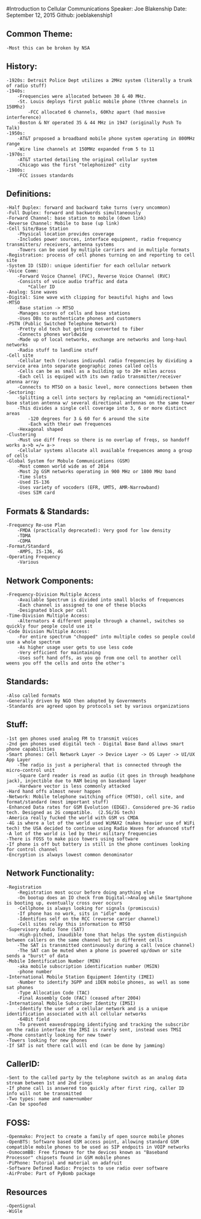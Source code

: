 #Introduction to Cellular Communications
Speaker: Joe Blakenship
Date: September 12, 2015
Github: joeblakenship1

## Common Theme:
	-Most this can be broken by NSA

## History:
	-1920s: Detroit Police Dept utilizes a 2MHz system (literally a trunk of radio stuff)
	-1940s:
		-Frequencies were allocated between 30 & 40 MHz.
		-St. Louis deploys first public mobile phone (three channels in 150Mhz)
			-FCC allocated 6 channels, 60Khz apart (had massive interference)
		-Boston & NY operated 35 & 44 MHz in 1947 (originally Push To Talk)
	-1950s:
		-AT&T proposed a broadband mobile phone system operating in 800MHz range
		-Wire line channels at 150MHz expanded from 5 to 11
	-1970s:
		-AT&T started detailing the original cellular system
		-Chicago was the first "telephonized" city
	-1980s:
		-FCC issues standards

## Definitions:
	-Half Duplex: forward and backward take turns (very uncommon)
	-Full Duplex: forward and backwords simultaneously
	-Forward Channel: base station to mobile (down link)
	-Reverse Channel: Mobile to base (up link)
	-Cell Site/Base Station
		-Physical location provides coverage
		-Includes power sources, interface equipment, radio frequency transmitters/ receivers, antenna systems
		-Towers can be used by multiple carriers and in multiple formats
	-Registration: process of cell phones turning on and reporting to cell site
	-System ID (SID): unique identifier for each cellular network
	-Voice Comm:
		-Forward Voice Channel (FVC), Reverse Voice Channel (RVC)
		-Consists of voice audio traffic and data
			*Caller ID
	-Analog: Sine waves
	-Digital: Sine wave with clipping for beautiful highs and lows
	-MTSO
		-Base station -> MTSO
		-Manages scores of cells and base stations
		-Uses DBs to authenticate phones and customers
	-PSTN (Public Switched Telephone Network)
		-Pretty old tech but getting converted to fiber
		-Connects phones worldwide
		-Made up of local networks, exchange are networks and long-haul networks
		-Radio stuff to landline stuff
	-Cell site
		-Cellular tech (re)uses indivudal radio frequencies by dividing a service area into separate geographic zones called cells
		-Cells can be as small as a building up to 20+ miles across
		-Each cell is equiped with its own radio transmitter/receiver atenna array
		-Connects to MTSO on a basic level, more connections between them
	-Sectoring:
		-Splitting a cell into sectors by replacing an *omnidirectional* base station antenna w/ several directional antennas on the same tower
		-This divides a single cell coverage into 3, 6 or more distinct areas
			-120 degrees for 3 & 60 for 6 around the site
			-Each with their own frequences
		-Hexagonal shaped
	-Clustering
		-Must use diff freqs so there is no overlap of freqs, so handoff works a->b =/= a->
		-Cellular systems allocate all available frequences among a group of cells
	-Global System for Mobule Communications (GSM)
		-Most common world wide as of 2014
		-Most 2g GSM networks operating in 900 MHz or 1800 MHz band
		-Time slots
		-Used IS-136
		-Uses variety of vocoders (EFR, UMTS, AMR-Narrowband)
		-Uses SIM card

## Formats & Standards:
	-Frequency Re-use Plan
		-FMDA (practically deprecated): Very good for low density
		-TDMA
		-CDMA
	-Format/Standard
		-AMPS, IS-136, 4G
	-Operating Frequency
		-Various

## Network Components:
	-Frequency-Division Multiple Access
		-Available Spectrum is divided into small blocks of frequences
		-Each channel is assigned to one of these blocks
		-Designated block per call
	-Time-Division Multiple Access:
		-Alternators 4 different people through a channel, switches so quickly four people could use it
	-Code Division Multiple Access:
		-For entire spectrum "chopped" into multiple codes so people could use a whole spectrum
		-As higher usage user gets to use less code
		-Very efficient for maintaining
		-Uses soft hand offs, as you go from one cell to another cell weens you off the cells and onto the other's

## Standards:
	-Also called formats
	-Generally driven by NGO then adopted by Governments
	-Standards are agreed upon by protocols set by various organizations

## Stuff:
	-1st gen phones used analog FM to transmit voices
	-2nd gen phones used digital tech - Digital Base Band allows smart phone capabilities
	-Smart phones: Cell Network Layer -> Device Layer -> OS Layer -> UI/UX App Layer
		-The radio is just a peripheral that is connected through the micro-control unit
		-Square Card reader is read as audio (it goes in through headphone jack), injectible due to RAM being on baseband layer
		-Hardware vector is less commonly attacked
	-Hard hand offs almost never happen
	-Network: Mobile telephone switching office (MTSO), cell site, and format/standard (most important stuff)
	-Enhanced Data rates for GSM Evolution (EDGE). Considered pre-3G radio tech. Designed as 2G compatible.  (2.5G/3G tech)
	-America really fucked the world with GSM vs CMDA
	-4G is where a lot of the world used WiMAX2 (makes heavier use of WiFi tech) the USA decided to continue using Radio Waves for advanced stuff
	-A lot of the world is led by their military frequencies
	-There is FOSS to make pico towers using software
	-If phone is off but battery is still in the phone continues looking for control channel
	-Encryption is always lowest common denominator

## Network Functionality:
	-Registration
		-Registration most occur before doing anything else
		-On bootup does an IO check from Digital->Analog while Smartphone is booting up, eventually cross over occurs
		-Cellphone is always looking for signals (promiscuis)
		-If phone has no work, sits in "idle" mode
		-Identifies self on the RCC (reverse carrier channel)
		-Cell sites relay this information to MTSO
	-Supervisory Audio Tone (SAT)
		-High-pitched, inaudible tone that helps the system distinguish between callers on the same channel but in different cells
		-The SAT is transmitted continuously during a call (voice channel)
		-The SAT can be muted when a phone is powered up/down or site sends a "burst" of data
	-Mobile Identification Number (MIN)
		-aka mobile subscription identification number (MSIN)
		-phone number
	-International Mobile Station Equipment Identity (IMEI)
		-Number to identify 3GPP and iDEN mobile phones, as well as some sat phones
		-Type Allocation Code (TAC)
		-Final Assembly Code (FAC) (ceased after 2004)
	-International Mobile Subscriber Identity (IMSI)
		-Identify the user of a cellular network and is a unique identification associated with all cellular networks
		-64Bit field
		-To prevent eavesdropping identifying and tracking the subscribr on the radio interface the IMSI is rarely sent, instead uses TMSI
	-Phone constantly looking for new tower
	-Towers looking for new phones
	-If SAT is not there call will end (can be done by jamming)

## CallerID:
	-Sent to the called party by the telephone switch as an analog data stream between 1st and 2nd rings
	-If phone call is answered too quickly after first ring, caller ID info will not be transmitted
	-Two types: name and name+number
	-Can be spoofed

## FOSS:
	-Openmako: Project to create a family of open source mobile phones
	-OpenBTS: Software based GSM access point, allowing standard GSM compatible mobile phones to be used as SIP endpoits in VOIP networks
	-OsmocomBB: Free firmware for the devices known as "Baseband Processor" chipsets found in GSM mobile phones
	-PiPhone: Tutorial and material on adafruit
	-Software Defined Radio: Projects to use radio over software
	-AirProbe: Part of PyBomb package

## Resources
	-OpenSignal
	-WiGle
